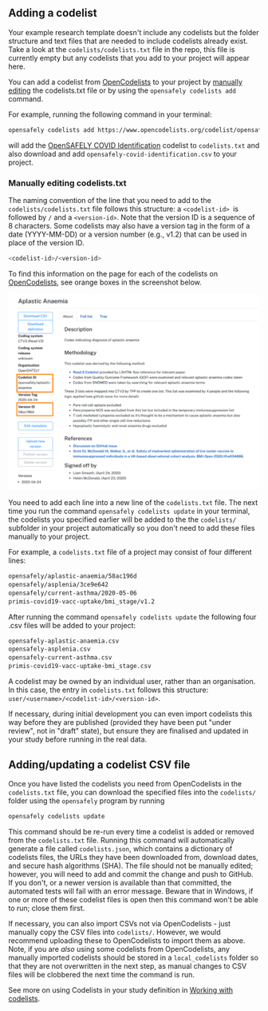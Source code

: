 ## Adding a codelist

Your example research template doesn't include any codelists but the folder structure and text files that are needed to include codelists already exist.
Take a look at the `codelists/codelists.txt` file in the repo, this file is currently empty but any codelists that you add to your project will appear here.

You can add a codelist from [OpenCodelists](https://www.opencodelists.org) to your project by [manually editing](#manually-editing-codeliststxt) the codelists.txt file or by using the `opensafely codelists add` command.

For example, running the following command in your terminal:

```bash
opensafely codelists add https://www.opencodelists.org/codelist/opensafely/covid-identification/2020-06-03/
```

will add the [OpenSAFELY COVID Identification](https://www.opencodelists.org/codelist/opensafely/covid-identification) codelist to `codelists.txt` and also download and add `opensafely-covid-identification.csv` to your project.

### Manually editing codelists.txt
The naming convention of the line that you need to add to the `codelists/codelists.txt` file follows this structure: a `<codelist-id> `is followed by `/` and a `<version-id>`.
Note that the version ID is a sequence of 8 characters. Some codelists may also have a version tag in the form of a date (YYYY-MM-DD) or a version number (e.g., v1.2) that can be
used in place of the version ID.

```bash
<codelist-id>/<version-id>
```

To find this information on the page for each of the codelists on [OpenCodelists](https://www.opencodelists.org), see orange boxes in the screenshot below.

![Finding the codelist ID and version ID on OpenCodelists.](images/adding-codelist-id-version.png)

You need to add each line into a new line of the `codelists.txt` file.
The next time you run the command `opensafely codelists update` in your terminal, the codelists you specified earlier will be added to the the `codelists/` subfolder in your project automatically so you don't need to add these files manually to your project.

For example, a `codelists.txt` file of a project may consist of four different lines:

```bash
opensafely/aplastic-anaemia/58ac196d
opensafely/asplenia/3ce9e642
opensafely/current-asthma/2020-05-06
primis-covid19-vacc-uptake/bmi_stage/v1.2
```

After running the command `opensafely codelists update` the following four .csv files will be added to your project:

```bash
opensafely-aplastic-anaemia.csv
opensafely-asplenia.csv
opensafely-current-asthma.csv
primis-covid19-vacc-uptake-bmi_stage.csv
```

A codelist may be owned by an individual user, rather than an organisation. In this case, the
entry in `codelists.txt` follows this structure: `user/<username>/<codelist-id>/<version-id>`.

If necessary, during initial development you can even import codelists this way before they are published (provided they have been put "under review", not in "draft" state), but ensure they are finalised and updated in your study before running in the real data.

## Adding/updating a codelist CSV file
Once you have listed the codelists you need from OpenCodelists in the `codelists.txt` file, you can download the specified files into the `codelists/` folder using the `opensafely` program by running

```bash
opensafely codelists update
```

This command should be re-run every time a codelist is added or removed from the `codelists.txt` file. Running this command will automatically generate a file called `codelists.json`, which contains a dictionary of codelists files, the URLs they have been downloaded from, download dates, and secure hash algorithms (SHA). The file should not be manually edited; however, you will need to add and commit the change and push to GitHub. If you don't, or a newer version is available than that committed, the automated tests will fail with an error message. Beware that in Windows, if one or more of these codelist files is open then this command won't be able to run; close them first.

If necessary, you can also import CSVs not via OpenCodelists - just manually copy the CSV files into `codelists/`. However, we would recommend uploading these to OpenCodelists to import them as above. Note, if you are _also_ using some codelists from OpenCodelists, any manually imported codelists should be stored in a `local_codelists` folder so that they are not overwritten in the next step, as manual changes to CSV files will be clobbered the next time the command is run.

See more on using Codelists in your study definition in [Working with codelists](legacy/study-def-codelists.md).
